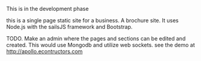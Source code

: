 This is in the development phase


this is a single page static site for a business.  A brochure site.  It uses Node.js with the sailsJS framework and Bootstrap.

TODO. Make an admin where the pages and sections can be edited and created.
This would use Mongodb and utilize web sockets.
see the demo at http://apollo.econtructors.com
